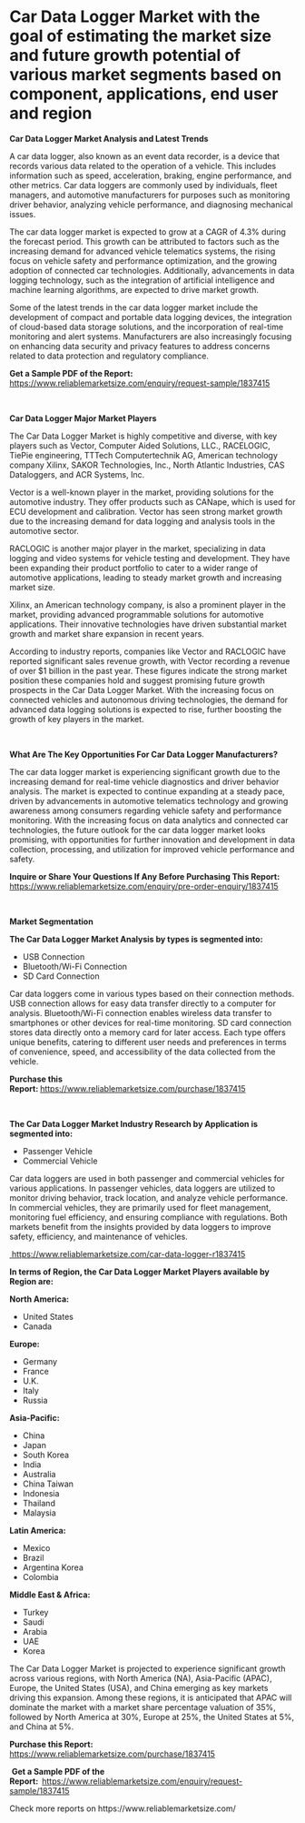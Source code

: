 <p><h1>Car Data Logger Market with the goal of estimating the market size and future growth potential of various market segments based on component, applications, end user and region</h1></p><p><strong>Car Data Logger Market Analysis and Latest Trends</strong></p>
<p><p>A car data logger, also known as an event data recorder, is a device that records various data related to the operation of a vehicle. This includes information such as speed, acceleration, braking, engine performance, and other metrics. Car data loggers are commonly used by individuals, fleet managers, and automotive manufacturers for purposes such as monitoring driver behavior, analyzing vehicle performance, and diagnosing mechanical issues.</p><p>The car data logger market is expected to grow at a CAGR of 4.3% during the forecast period. This growth can be attributed to factors such as the increasing demand for advanced vehicle telematics systems, the rising focus on vehicle safety and performance optimization, and the growing adoption of connected car technologies. Additionally, advancements in data logging technology, such as the integration of artificial intelligence and machine learning algorithms, are expected to drive market growth.</p><p>Some of the latest trends in the car data logger market include the development of compact and portable data logging devices, the integration of cloud-based data storage solutions, and the incorporation of real-time monitoring and alert systems. Manufacturers are also increasingly focusing on enhancing data security and privacy features to address concerns related to data protection and regulatory compliance.</p></p>
<p><strong>Get a Sample PDF of the Report:&nbsp;</strong> <a href="https://www.reliablemarketsize.com/enquiry/request-sample/1837415">https://www.reliablemarketsize.com/enquiry/request-sample/1837415</a></p>
<p>&nbsp;</p>
<p><strong>Car Data Logger Major Market Players</strong></p>
<p><p>The Car Data Logger Market is highly competitive and diverse, with key players such as Vector, Computer Aided Solutions, LLC., RACELOGIC, TiePie engineering, TTTech Computertechnik AG, American technology company Xilinx, SAKOR Technologies, Inc., North Atlantic Industries, CAS Dataloggers, and ACR Systems, Inc.</p><p>Vector is a well-known player in the market, providing solutions for the automotive industry. They offer products such as CANape, which is used for ECU development and calibration. Vector has seen strong market growth due to the increasing demand for data logging and analysis tools in the automotive sector.</p><p>RACLOGIC is another major player in the market, specializing in data logging and video systems for vehicle testing and development. They have been expanding their product portfolio to cater to a wider range of automotive applications, leading to steady market growth and increasing market size.</p><p>Xilinx, an American technology company, is also a prominent player in the market, providing advanced programmable solutions for automotive applications. Their innovative technologies have driven substantial market growth and market share expansion in recent years.</p><p>According to industry reports, companies like Vector and RACLOGIC have reported significant sales revenue growth, with Vector recording a revenue of over $1 billion in the past year. These figures indicate the strong market position these companies hold and suggest promising future growth prospects in the Car Data Logger Market. With the increasing focus on connected vehicles and autonomous driving technologies, the demand for advanced data logging solutions is expected to rise, further boosting the growth of key players in the market.</p></p>
<p>&nbsp;</p>
<p><strong>What Are The Key Opportunities For Car Data Logger Manufacturers?</strong></p>
<p><p>The car data logger market is experiencing significant growth due to the increasing demand for real-time vehicle diagnostics and driver behavior analysis. The market is expected to continue expanding at a steady pace, driven by advancements in automotive telematics technology and growing awareness among consumers regarding vehicle safety and performance monitoring. With the increasing focus on data analytics and connected car technologies, the future outlook for the car data logger market looks promising, with opportunities for further innovation and development in data collection, processing, and utilization for improved vehicle performance and safety.</p></p>
<p><strong>Inquire or Share Your Questions If Any Before Purchasing This Report:</strong> <a href="https://www.reliablemarketsize.com/enquiry/pre-order-enquiry/1837415">https://www.reliablemarketsize.com/enquiry/pre-order-enquiry/1837415</a></p>
<p>&nbsp;</p>
<p><strong>Market Segmentation</strong></p>
<p><strong>The Car Data Logger Market Analysis by types is segmented into:</strong></p>
<p><ul><li>USB Connection</li><li>Bluetooth/Wi-Fi Connection</li><li>SD Card Connection</li></ul></p>
<p><p>Car data loggers come in various types based on their connection methods. USB connection allows for easy data transfer directly to a computer for analysis. Bluetooth/Wi-Fi connection enables wireless data transfer to smartphones or other devices for real-time monitoring. SD card connection stores data directly onto a memory card for later access. Each type offers unique benefits, catering to different user needs and preferences in terms of convenience, speed, and accessibility of the data collected from the vehicle.</p></p>
<p><strong>Purchase this Report:&nbsp;</strong><a href="https://www.reliablemarketsize.com/purchase/1837415">https://www.reliablemarketsize.com/purchase/1837415</a></p>
<p>&nbsp;</p>
<p><strong>The Car Data Logger Market Industry Research by Application is segmented into:</strong></p>
<p><ul><li>Passenger Vehicle</li><li>Commercial Vehicle</li></ul></p>
<p><p>Car data loggers are used in both passenger and commercial vehicles for various applications. In passenger vehicles, data loggers are utilized to monitor driving behavior, track location, and analyze vehicle performance. In commercial vehicles, they are primarily used for fleet management, monitoring fuel efficiency, and ensuring compliance with regulations. Both markets benefit from the insights provided by data loggers to improve safety, efficiency, and maintenance of vehicles.</p></p>
<p><a href="https://www.reliablemarketsize.com/car-data-logger-r1837415">&nbsp;https://www.reliablemarketsize.com/car-data-logger-r1837415</a></p>
<p><strong>In terms of Region, the Car Data Logger Market Players available by Region are:</strong></p>
<p>
    <p> <strong> North America: </strong>
        <ul>
            <li>United States</li>
            <li>Canada</li>
        </ul>
        </p> 
    <p> <strong> Europe: </strong>
        <ul>
            <li>Germany</li>
            <li>France</li>
            <li>U.K.</li>
            <li>Italy</li>
            <li>Russia</li>
        </ul>
        </p> 
    <p> <strong> Asia-Pacific: </strong>
        <ul>
            <li>China</li>
            <li>Japan</li>
            <li>South Korea</li>
            <li>India</li>
            <li>Australia</li>
            <li>China Taiwan</li>
            <li>Indonesia</li>
            <li>Thailand</li>
            <li>Malaysia</li>
        </ul>
        </p> 
    <p> <strong> Latin America: </strong>
        <ul>
            <li>Mexico</li>
            <li>Brazil</li>
            <li>Argentina Korea</li>
            <li>Colombia</li>
        </ul>
        </p> 
    <p> <strong> Middle East & Africa: </strong>
        <ul>
            <li>Turkey</li>
            <li>Saudi</li>
            <li>Arabia</li>
            <li>UAE</li>
            <li>Korea</li>
        </ul>
    </p>
    </p>
<p><p>The Car Data Logger Market is projected to experience significant growth across various regions, with North America (NA), Asia-Pacific (APAC), Europe, the United States (USA), and China emerging as key markets driving this expansion. Among these regions, it is anticipated that APAC will dominate the market with a market share percentage valuation of 35%, followed by North America at 30%, Europe at 25%, the United States at 5%, and China at 5%.</p></p>
<p><strong>Purchase this Report: </strong><a href="https://www.reliablemarketsize.com/purchase/1837415">https://www.reliablemarketsize.com/purchase/1837415</a></p>
<p>&nbsp;<strong>Get a Sample PDF of the Report:&nbsp;&nbsp;</strong><a href="https://www.reliablemarketsize.com/enquiry/request-sample/1837415">https://www.reliablemarketsize.com/enquiry/request-sample/1837415</a></p>
<p><strong></strong></p>
<p>Check more reports on https://www.reliablemarketsize.com/</p>
